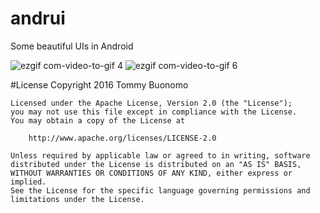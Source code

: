 # andrui
Some beautiful UIs in Android

![ezgif com-video-to-gif 4](https://cloud.githubusercontent.com/assets/15737675/16541470/3329629e-4084-11e6-90d2-735529606594.gif) ![ezgif com-video-to-gif 6](https://cloud.githubusercontent.com/assets/15737675/16543142/41550baa-40c7-11e6-81a0-54319f2ab15e.gif)

#License
    Copyright 2016 Tommy Buonomo

    Licensed under the Apache License, Version 2.0 (the "License");
    you may not use this file except in compliance with the License.
    You may obtain a copy of the License at
    
        http://www.apache.org/licenses/LICENSE-2.0
    
    Unless required by applicable law or agreed to in writing, software
    distributed under the License is distributed on an "AS IS" BASIS,
    WITHOUT WARRANTIES OR CONDITIONS OF ANY KIND, either express or implied.
    See the License for the specific language governing permissions and
    limitations under the License.
